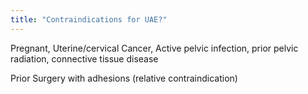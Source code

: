 ```yaml
---
title: "Contraindications for UAE?"
---
```

Pregnant, Uterine/cervical Cancer, Active pelvic infection, prior pelvic radiation, connective tissue disease

Prior Surgery with adhesions (relative contraindication)

